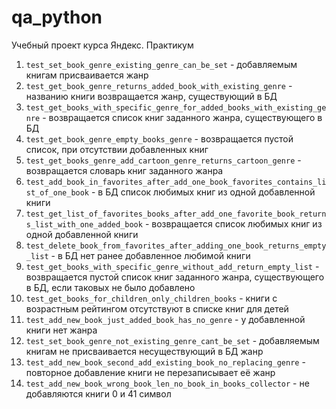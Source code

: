 # qa_python
Учебный проект курса Яндекс. Практикум

1. `test_set_book_genre_existing_genre_can_be_set` - добавляемым книгам присваивается жанр
2. `test_get_book_genre_returns_added_book_with_existing_genre` - названию книги возвращается жанр, существующий в БД
3. `test_get_books_with_specific_genre_for_added_books_with_existing_genre` - возвращается список книг заданного жанра, существующего в БД
4. `test_get_book_genre_empty_books_genre` - возвращается пустой список, при отсутствии добавленных книг
5. `test_get_books_genre_add_cartoon_genre_returns_cartoon_genre` - возвращается словарь книг заданного жанра
6. `test_add_book_in_favorites_after_add_one_book_favorites_contains_list_of_one_book` - в БД список любимых книг из одной добавленной книги
7. `test_get_list_of_favorites_books_after_add_one_favorite_book_returns_list_with_one_added_book` - возвращается список любимых книг из одной добавленной книги
8. `test_delete_book_from_favorites_after_adding_one_book_returns_empty_list` - в БД нет ранее добавленное любимой книги
9. `test_get_books_with_specific_genre_without_add_return_empty_list` - возвращается пустой список книг заданного жанра, существующего в БД, если таковых не было добавлено
10. `test_get_books_for_children_only_children_books` - книги с возрастным рейтингом отсутствуют в списке книг для детей
11. `test_add_new_book_just_added_book_has_no_genre` - у добавленной книги нет жанра
12. `test_set_book_genre_not_existing_genre_cant_be_set` - добавляемым книгам не присваивается несуществующий в БД жанр
13. `test_add_new_book_second_add_existing_book_no_replacing_genre` - повторное добавление книги не перезаписывает её жанр
14. `test_add_new_book_wrong_book_len_no_book_in_books_collector` - не добавляются книги 0 и 41 символ
